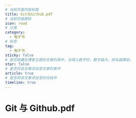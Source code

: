```yaml
---
# 当前页面内容标题
title: Git与Github.pdf
# 当前页面图标
icon: read
# 分类
category:
  - 电子书
# 标签
tag:
  - 电子书
sticky: false
# 是否收藏在博客主题的文章列表中，当填入数字时，数字越大，排名越靠前。
star: false
# 是否将该文章添加至文章列表中
article: true
# 是否将该文章添加至时间线中
timeline: true
---
```


# Git 与 Github.pdf

<PDF url="/books/Git与Github.pdf" :zoom="100"/>
